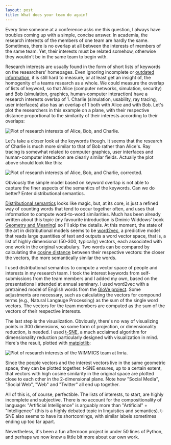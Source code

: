 ```yaml
---
layout: post
title: What does your team do again?
---
```


Every time someone at a conference asks me this question, I always
have troubles coming up with a simple, concise answer. In academia, the
research interests of the members of one team are hardly the
same. Sometimes, there is no overlap at all between the interests of
members of the same team. Yet, their interests must be related
somehow, otherwise they wouldn't be in the same team to begin with.

Research interests are usually found in the form of short lists of
keywords on the researchers' homepages. Even ignoring incomplete or
[outdated
information](http://phdcomics.com/comics/archive.php?comicid=1487), it
is still hard to measure, or at least get an insight of, the
homogenity of a teams research as a whole. We could measure the
overlap of lists of keyword, so that Alice (computer networks,
simulation, security) and Bob (simulation, graphics, human-computer
interaction) have a research interests overlap of 1. Charlie
(simulation, usability, ray tracing, user interfaces) also has an
overlap of 1 both with Alice and with Bob. Let's plot the researchers
in this example on a plane, with their respective distance
proportional to the similarity of their interests according to their
overlaps:

![Plot of research interests of Alice, Bob, and Charlie.]("https://valeriobasile.github.io/images/researchinterests1.png")

Let's take a closer look at the keywords though. It seems that the
research of Charlie is much more similar to that of Bob rather than
Alice's.
Ray tracing is somewhat related to computer graphics, user
interfaces and human-computer interaction are clearly similar
fields. Actually the plot above should look like this:

![Plot of research interests of Alice, Bob, and Charlie, corrected.]("https://valeriobasile.github.io/images/researchinterests2.png")

Obviously the simple model based on keyword overlap is not able to
capture the finer aspects of the semantics of the keywords. Can we do
better? Enter distributional semantics.

[Distributional
semantics](https://en.wikipedia.org/wiki/Distributional_semantics)
looks like magic, but, at its core, is just a refined way of counting
words that tend to occur together often, and uses that information to
compute word-to-word similarities. Much has been already written about
this topic (my favourite introduction is Dminic Widdows' book
[Geometry and
Meaning](https://www.amazon.com/Geometry-Meaning-Dominic-Widdows/dp/1575864487))
so I'll skip the details. At this moment, the state of the art in
distributional models seems to be
[word2vec](http://deeplearning4j.org/word2vec), a predictive model
that reads large quantities of text and outputs a word vector space,
that is, a list of highly dimensional (50-300, typically) vectors,
each associated with one work in the original vocabulary. Two words
can be compared by calculating the [cosine
distance](https://en.wikipedia.org/wiki/Cosine_similarity) between
their respective vectors: the closer the vectors, the more
semantically similar the words.

I used distributional semantics to compute a vector space of people
and interests in my research team. I took the interest keywords from
self-submissions from the team members and I added my own, based on
the presentations I attended at annual seminary. I used word2vec with
a pretrained model of English words from the [GloVe
project](http://nlp.stanford.edu/projects/glove/). Some adjustments
are necessary, such as calculating the vectors for compound terms
(e.g., Natural Langauge Processing) as the sum of the single word
vectors. The vectors for the team members are computed as the sum of
the vectors of their respective interests.

The last step is the visualization. Obviously, there's no way of
visualizing points in 300 dimensions, so some form of projection, or
dimensionality reduction, is needed. I used
[t-SNE](https://lvdmaaten.github.io/tsne/), a much acclaimed algorithm
for dimensionality reduction particularly designed with visualization
in mind. Here's the result, plotted with [matplotlib]():

![Plot of research interests of the WIMMICS team at Inria.]("https://valeriobasile.github.io/images/researchinterests3.png")

Since the people vectors and the interest vectors live in the same
geometric space, they can be plotted together. t-SNE ensures, up to a
certain extent, that vectors with high cosine similarity in the
original space are plotted close to each other in the 2-dimensional
plane. Note how "Social Media", "Social Web", "Web" and "Twitter" all end up together.

All of this is, of course, perfectible. The lists of interests, to
start, are highly incomplete and subjective. There is no account for
the compositionality of language: "Artificial Intelligence" is
arguably more than "Artificial" + "Intelligence" (this is a highly
debated topic in linguistics and semantics). t-SNE also seems to have
its shortcomings, with similar labels sometimes ending up too far
apart.

Nevertheless, it's been a fun afternoon project in under 50 lines of
Python, and perhaps we now know a little bit more about our own work.
